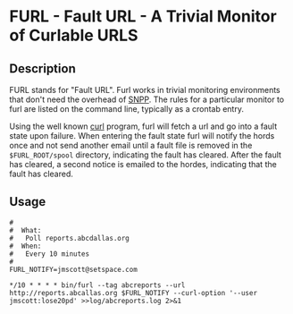#  FURL - Fault URL - A Trivial Monitor of Curlable URLS

##  Description

FURL stands for "Fault URL".  Furl works in trivial monitoring
environments that don't need the overhead of
[SNPP](http://en.wikipedia.org/wiki/Simple_Network_Management_Protocol).
The rules for a particular monitor to furl are listed on the command line,
typically as a crontab entry.

Using the well known [curl](http://en.wikipedia.org/wiki/CURL) program,
furl will fetch a url and go into a fault state upon failure.
When entering the fault state furl will notify the hords once and not
send another email until a fault file is removed in the
`$FURL_ROOT/spool` directory, indicating the fault has cleared.
After the fault has cleared, a second notice is emailed to the hordes,
indicating that the fault has cleared.

##  Usage
```crontab
#
#  What:
#	Poll reports.abcdallas.org
#  When:
#	Every 10 minutes
#
FURL_NOTIFY=jmscott@setspace.com

*/10 * * * * bin/furl --tag abcreports --url http://reports.abcallas.org $FURL_NOTIFY --curl-option '--user jmscott:lose20pd' >>log/abcreports.log 2>&1
```

